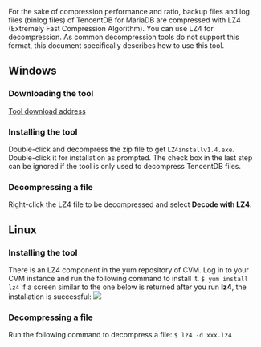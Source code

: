 For the sake of compression performance and ratio, backup files and log files (binlog files) of TencentDB for MariaDB are compressed with LZ4 (Extremely Fast Compression Algorithm). You can use LZ4 for decompression. As common decompression tools do not support this format, this document specifically describes how to use this tool.


## Windows
### Downloading the tool
[Tool download address](https://wiki-jjb-1254408587.cos.ap-chengdu.myqcloud.com/lz4_win64_v1_9_2.zip)

### Installing the tool
Double-click and decompress the zip file to get `LZ4installv1.4.exe`. Double-click it for installation as prompted.
The check box in the last step can be ignored if the tool is only used to decompress TencentDB files.

### Decompressing a file
Right-click the LZ4 file to be decompressed and select **Decode with LZ4**.

## Linux
### Installing the tool
There is an LZ4 component in the yum repository of CVM. Log in to your CVM instance and run the following command to install it.
`$ yum install lz4`
If a screen similar to the one below is returned after you run **lz4**, the installation is successful:
![](https://main.qcloudimg.com/raw/820a98757f5a5ccb84180f2289c88ddf.png)

### Decompressing a file
Run the following command to decompress a file:
`$ lz4 -d xxx.lz4`
